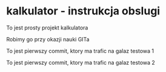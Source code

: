 # kalkulator - instrukcja obslugi


To jest prosty projekt kalkulatora

Robimy go przy okazji nauki GITa

To jest pierwszy commit, ktory ma trafic na galaz testowa 1

To jest pierwszy commit, ktory ma trafic na galaz testowa 2